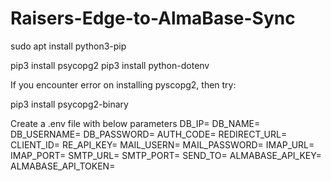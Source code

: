 # Raisers-Edge-to-AlmaBase-Sync
sudo apt install python3-pip

pip3 install psycopg2
pip3 install python-dotenv

If you encounter error on installing pyscopg2, then try:

pip3 install psycopg2-binary

Create a .env file with below parameters
DB_IP=
DB_NAME=
DB_USERNAME=
DB_PASSWORD=
AUTH_CODE=
REDIRECT_URL=
CLIENT_ID=
RE_API_KEY=
MAIL_USERN=
MAIL_PASSWORD=
IMAP_URL=
IMAP_PORT=
SMTP_URL=
SMTP_PORT=
SEND_TO=
ALMABASE_API_KEY=
ALMABASE_API_TOKEN=